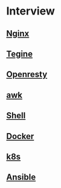# Interview 

<!-- toc -->

## [Nginx](Nginx.md)
## [Tegine](Tegine.md)
## [Openresty](Openresty.md)
## [awk](awk.md)
## [Shell](Shell.md)
## [Docker](Docker.md)
## [k8s](k8s.md)
## [Ansible](Ansible.md)


